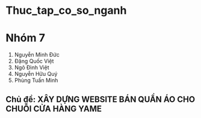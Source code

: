 # Thuc_tap_co_so_nganh
# Nhóm 7
1. Nguyễn Minh Đức
2. Đặng Quốc Việt
3. Ngô Đình Việt
4. Nguyễn Hữu Quý
5. Phùng Tuấn Minh

## Chủ đề: XÂY DỰNG WEBSITE BÁN QUẦN ÁO CHO CHUỖI CỬA HÀNG YAME





